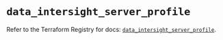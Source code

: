 # `data_intersight_server_profile`

Refer to the Terraform Registry for docs: [`data_intersight_server_profile`](https://registry.terraform.io/providers/ciscodevnet/intersight/1.0.71/docs/data-sources/server_profile).
